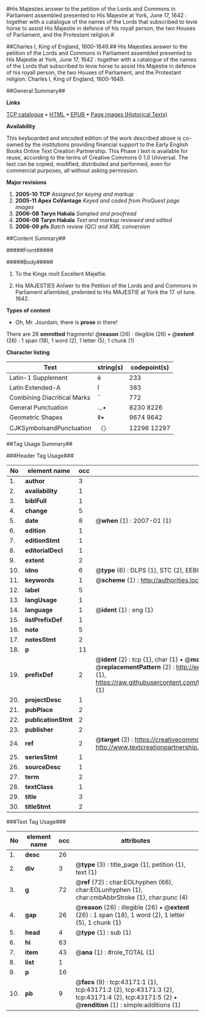 #His Majesties answer to the petition of the Lords and Commons in Parliament assembled presented to His Majestie at York, June 17, 1642 : together with a catalogue of the names of the Lords that subscribed to levie horse to assist His Majestie in defence of his royall person, the two Houses of Parliament, and the Protestant religion.#

##Charles I, King of England, 1600-1649.##
His Majesties answer to the petition of the Lords and Commons in Parliament assembled presented to His Majestie at York, June 17, 1642 : together with a catalogue of the names of the Lords that subscribed to levie horse to assist His Majestie in defence of his royall person, the two Houses of Parliament, and the Protestant religion.
Charles I, King of England, 1600-1649.

##General Summary##

**Links**

[TCP catalogue](http://www.ota.ox.ac.uk/tcp/)  • 
[HTML](http://tei.it.ox.ac.uk/tcp/Texts-HTML/free/A31/A31819.html)  • 
[EPUB](http://tei.it.ox.ac.uk/tcp/Texts-EPUB/free/A31/A31819.epub) • 
[Page images (Historical Texts)](https://data.historicaltexts.jisc.ac.uk/view?pubId=eebo-09456648e&pageId=eebo-09456648e-43171-1)

**Availability**

This keyboarded and encoded edition of the
	       work described above is co-owned by the institutions
	       providing financial support to the Early English Books
	       Online Text Creation Partnership. This Phase I text is
	       available for reuse, according to the terms of Creative
	       Commons 0 1.0 Universal. The text can be copied,
	       modified, distributed and performed, even for
	       commercial purposes, all without asking permission.

**Major revisions**

1. __2005-10__ __TCP__ *Assigned for keying and markup*
1. __2005-11__ __Apex CoVantage__ *Keyed and coded from ProQuest page images*
1. __2006-08__ __Taryn Hakala__ *Sampled and proofread*
1. __2006-08__ __Taryn Hakala__ *Text and markup reviewed and edited*
1. __2006-09__ __pfs__ *Batch review (QC) and XML conversion*

##Content Summary##

#####Front#####

#####Body#####

1. To the Kings moſt Excellent Majeſtie.

1. His MAJESTIES Anſwer to the Petition of the Lords and and Commons in Parliament aſſembled, preſented to His MAJESTIE at York the 17. of Iune. 1642.

**Types of content**

  * Oh, Mr. Jourdain, there is **prose** in there!

There are 26 **ommitted** fragments! 
 @__reason__ (26) : illegible (26)  •  @__extent__ (26) : 1 span (18), 1 word (2), 1 letter (5), 1 chunk (1)

**Character listing**


|Text|string(s)|codepoint(s)|
|---|---|---|
|Latin-1 Supplement|é|233|
|Latin Extended-A|ſ|383|
|Combining             Diacritical Marks|̄|772|
|General Punctuation|…•|8230 8226|
|Geometric Shapes|◊▪|9674 9642|
|CJKSymbolsandPunctuation|〈〉|12296 12297|

##Tag Usage Summary##

###Header Tag Usage###

|No|element name|occ|attributes|
|---|---|---|---|
|1.|__author__|3||
|2.|__availability__|1||
|3.|__biblFull__|1||
|4.|__change__|5||
|5.|__date__|8| @__when__ (1) : 2007-01 (1)|
|6.|__edition__|1||
|7.|__editionStmt__|1||
|8.|__editorialDecl__|1||
|9.|__extent__|2||
|10.|__idno__|6| @__type__ (6) : DLPS (1), STC (2), EEBO-CITATION (1), OCLC (1), VID (1)|
|11.|__keywords__|1| @__scheme__ (1) : http://authorities.loc.gov/ (1)|
|12.|__label__|5||
|13.|__langUsage__|1||
|14.|__language__|1| @__ident__ (1) : eng (1)|
|15.|__listPrefixDef__|1||
|16.|__note__|5||
|17.|__notesStmt__|2||
|18.|__p__|11||
|19.|__prefixDef__|2| @__ident__ (2) : tcp (1), char (1)  •  @__matchPattern__ (2) : ([0-9\-]+):([0-9IVX]+) (1), (.+) (1)  •  @__replacementPattern__ (2) : http://eebo.chadwyck.com/downloadtiff?vid=$1&page=$2 (1), https://raw.githubusercontent.com/textcreationpartnership/Texts/master/tcpchars.xml#$1 (1)|
|20.|__projectDesc__|1||
|21.|__pubPlace__|2||
|22.|__publicationStmt__|2||
|23.|__publisher__|2||
|24.|__ref__|2| @__target__ (2) : https://creativecommons.org/publicdomain/zero/1.0/ (1), http://www.textcreationpartnership.org/docs/. (1)|
|25.|__seriesStmt__|1||
|26.|__sourceDesc__|1||
|27.|__term__|2||
|28.|__textClass__|1||
|29.|__title__|3||
|30.|__titleStmt__|2||


###Text Tag Usage###

|No|element name|occ|attributes|
|---|---|---|---|
|1.|__desc__|26||
|2.|__div__|3| @__type__ (3) : title_page (1), petition (1), text (1)|
|3.|__g__|72| @__ref__ (72) : char:EOLhyphen (66), char:EOLunhyphen (1), char:cmbAbbrStroke (1), char:punc (4)|
|4.|__gap__|26| @__reason__ (26) : illegible (26)  •  @__extent__ (26) : 1 span (18), 1 word (2), 1 letter (5), 1 chunk (1)|
|5.|__head__|4| @__type__ (1) : sub (1)|
|6.|__hi__|63||
|7.|__item__|43| @__ana__ (1) : #role_TOTAL (1)|
|8.|__list__|1||
|9.|__p__|16||
|10.|__pb__|9| @__facs__ (9) : tcp:43171:1 (1), tcp:43171:2 (2), tcp:43171:3 (2), tcp:43171:4 (2), tcp:43171:5 (2)  •  @__rendition__ (1) : simple:additions (1)|
